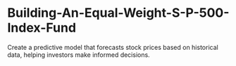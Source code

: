 # Building-An-Equal-Weight-S-P-500-Index-Fund
Create a predictive model that forecasts stock prices based on historical data, helping investors make informed decisions.
